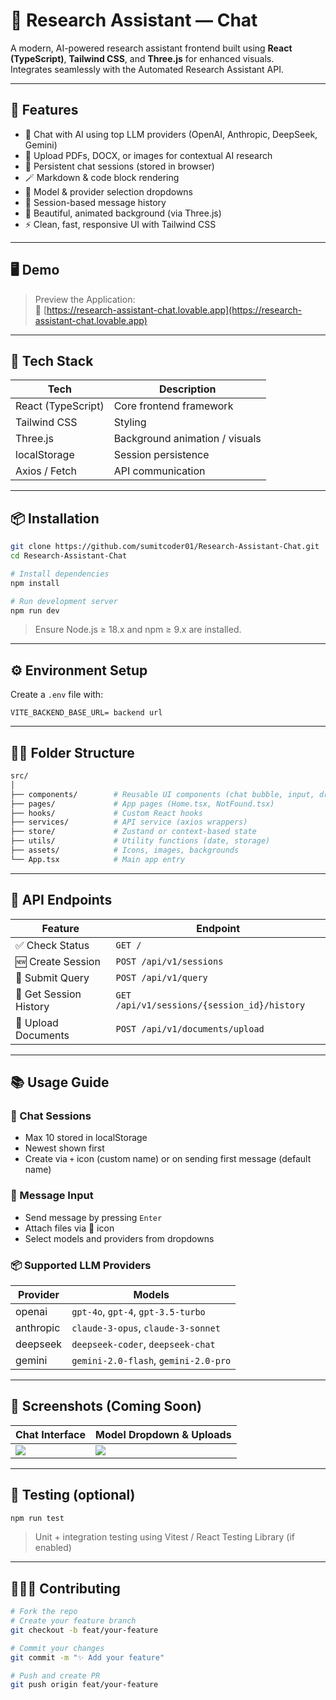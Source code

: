 # 🤖 Research Assistant — Chat

A modern, AI-powered research assistant frontend built using **React (TypeScript)**, **Tailwind CSS**, and **Three.js** for enhanced visuals.  
Integrates seamlessly with the Automated Research Assistant API.

---

## 🚀 Features

- 🧠 Chat with AI using top LLM providers (OpenAI, Anthropic, DeepSeek, Gemini)
- 📂 Upload PDFs, DOCX, or images for contextual AI research
- 🧵 Persistent chat sessions (stored in browser)
- 🪄 Markdown & code block rendering
- 🧮 Model & provider selection dropdowns
- 📜 Session-based message history
- 🎨 Beautiful, animated background (via Three.js)
- ⚡ Clean, fast, responsive UI with Tailwind CSS

---

## 🖥️ Demo

> Preview the Application:  
> 🔗 [https://research-assistant-chat.lovable.app](https://research-assistant-chat.lovable.app)

---

## 🧰 Tech Stack

| Tech             | Description                      |
|------------------|----------------------------------|
| React (TypeScript) | Core frontend framework        |
| Tailwind CSS     | Styling                          |
| Three.js         | Background animation / visuals   |
| localStorage     | Session persistence              |
| Axios / Fetch    | API communication                |

---

## 📦 Installation

```bash
git clone https://github.com/sumitcoder01/Research-Assistant-Chat.git
cd Research-Assistant-Chat

# Install dependencies
npm install

# Run development server
npm run dev
````

> Ensure Node.js ≥ 18.x and npm ≥ 9.x are installed.

---

## ⚙️ Environment Setup

Create a `.env` file with:

```env
VITE_BACKEND_BASE_URL= backend url
```

---

## 🧑‍💻 Folder Structure

```bash
src/
│
├── components/        # Reusable UI components (chat bubble, input, dropdowns)
├── pages/             # App pages (Home.tsx, NotFound.tsx)
├── hooks/             # Custom React hooks
├── services/          # API service (axios wrappers)
├── store/             # Zustand or context-based state
├── utils/             # Utility functions (date, storage)
├── assets/            # Icons, images, backgrounds
└── App.tsx            # Main app entry
```

---

## 🔌 API Endpoints

| Feature                | Endpoint                                    |
| ---------------------- | ------------------------------------------- |
| ✅ Check Status         | `GET /`                                     |
| 🆕 Create Session      | `POST /api/v1/sessions`                     |
| 🧠 Submit Query        | `POST /api/v1/query`                        |
| 📜 Get Session History | `GET /api/v1/sessions/{session_id}/history` |
| 📂 Upload Documents    | `POST /api/v1/documents/upload`             |

---

## 📚 Usage Guide

### 🧵 Chat Sessions

* Max 10 stored in localStorage
* Newest shown first
* Create via `+` icon (custom name) or on sending first message (default name)

### 💬 Message Input

* Send message by pressing `Enter`
* Attach files via 📎 icon
* Select models and providers from dropdowns

### 📦 Supported LLM Providers

| Provider  | Models                             |
| --------- | ---------------------------------- |
| openai    | `gpt-4o`, `gpt-4`, `gpt-3.5-turbo` |
| anthropic | `claude-3-opus`, `claude-3-sonnet` |
| deepseek  | `deepseek-coder`, `deepseek-chat`  |
| gemini    | `gemini-2.0-flash`, `gemini-2.0-pro` |

---

## 🌈 Screenshots (Coming Soon)

| Chat Interface              | Model Dropdown & Uploads     |
| --------------------------- | ---------------------------- |
| ![](./screenshots/chat.png) | ![](./screenshots/tools.png) |

---

## 🧪 Testing (optional)

```bash
npm run test
```

> Unit + integration testing using Vitest / React Testing Library (if enabled)

---

## 🧑‍🤝‍🧑 Contributing

```bash
# Fork the repo
# Create your feature branch
git checkout -b feat/your-feature

# Commit your changes
git commit -m "✨ Add your feature"

# Push and create PR
git push origin feat/your-feature
```
